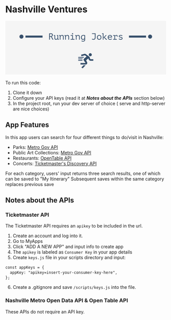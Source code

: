 # Nashville Ventures

![Group Logo](/src/grouplogo.png)

To run this code:

1. Clone it down
2. Configure your API keys (read it at **_Notes about the APIs_** section below)
3. In the project root, run your dev server of choice ( serve and http-server are nice choices)

## App Features

In this app users can search for four different things to do/visit in Nashville:

- Parks: [Metro Gov API](https://dev.socrata.com/foundry/data.nashville.gov/xbru-cfzi)
- Public Art Collections: [Metro Gov API](https://dev.socrata.com/foundry/data.nashville.gov/eviu-nxp6)
- Restaurants: [OpenTable API](opentable.herokuapp.com/)
- Concerts: [Ticketmaster's Discovery API](https://developer.ticketmaster.com/products-and-docs/apis/getting-started/)

For each category, users' input returns three search results, one of which can be saved to "My Itinerary"
Subsequent saves within the same category replaces previous save

## Notes about the APIs

### Ticketmaster API

The Ticketmaster API requires an `apikey` to be included in the url.

1. Create an account and log into it.
2. Go to MyApps
3. Click "ADD A NEW APP" and input info to create app
4. The `apikey` is labeled as `Consumer Key` in your app details
5. Create `keys.js` file in your scripts directory and input:

```
const appKeys = {
  appKey: "apikey=insert-your-consumer-key-here",
};
```

6. Create a .gitignore and save `/scripts/keys.js` into the file.

### Nashville Metro Open Data API & Open Table API

These APIs do not require an API key.
